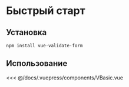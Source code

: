 # Быстрый старт

## Установка

```
npm install vue-validate-form
```

## Использование

<<< @/docs/.vuepress/components/VBasic.vue
